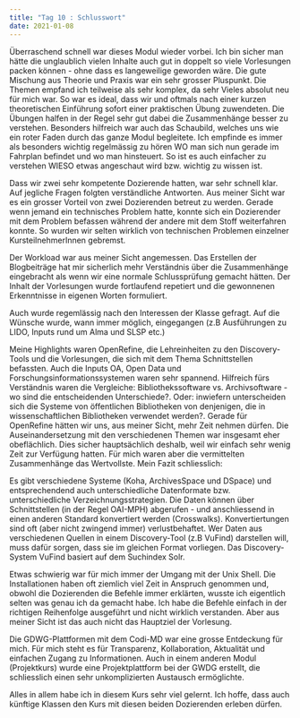 ```yaml
---
title: "Tag 10 : Schlusswort"
date: 2021-01-08
---
```


Überraschend schnell war dieses Modul wieder vorbei. Ich bin sicher man hätte die unglaublich vielen Inhalte auch gut in doppelt so viele Vorlesungen packen können - ohne dass es langeweilige geworden wäre. Die gute Mischung aus Theorie und Praxis war ein sehr grosser Pluspunkt. Die Themen empfand ich teilweise als sehr komplex, da sehr Vieles absolut neu für mich war. So war es ideal, dass wir und oftmals nach einer kurzen theoretischen Einführung sofort einer praktischen Übung zuwendeten. Die Übungen halfen in der Regel sehr gut dabei die Zusammenhänge besser zu verstehen.
Besonders hilfreich war auch das Schaubild, welches uns wie ein roter Faden durch das ganze Modul begleitete. Ich empfinde es immer als besonders wichtig regelmässig zu hören WO man sich nun gerade im Fahrplan befindet und wo man hinsteuert. So ist es auch einfacher zu verstehen WIESO etwas angeschaut wird bzw. wichtig zu wissen ist. 

Dass wir zwei sehr kompetente Dozierende hatten, war sehr schnell klar. Auf jegliche Fragen folgten verständliche Antworten. Aus meiner Sicht war es ein grosser Vorteil von zwei Dozierenden betreut zu werden. Gerade wenn jemand ein technisches Problem hatte, konnte sich ein Dozierender mit dem Problem befassen während der andere mit dem Stoff weiterfahren konnte. So wurden wir selten wirklich von technischen Problemen einzelner KursteilnehmerInnen gebremst.

Der Workload war aus meiner Sicht angemessen. Das Erstellen der Blogbeiträge hat mir sicherlich mehr Verständnis über die Zusammenhänge eingebracht als wenn wir eine normale Schlussprüfung gemacht hätten. Der Inhalt der Vorlesungen wurde fortlaufend repetiert und die gewonnenen Erkenntnisse in eigenen Worten formuliert.

Auch wurde regemlässig nach den Interessen der Klasse gefragt. Auf die Wünsche wurde, wann immer möglich, eingegangen (z.B Ausführungen zu LIDO, Inputs rund um Alma und SLSP etc.)

Meine Highlights waren OpenRefine, die Lehreinheiten zu den Discovery-Tools und die Vorlesungen, die sich mit dem Thema Schnittstellen befassten. Auch die Inputs OA, Open Data und Forschungsinformationssystemen waren sehr spannend. Hilfreich fürs Verständnis waren die Vergleiche: Bibliothekssoftware vs. Archivsoftware - wo sind die entscheidenden Unterschiede?. Oder: inwiefern unterscheiden sich die Systeme von öffentlichen Bibliotheken von denjenigen, die in wissenschaftlichen Bibliotheken verwendet werden?.
Gerade für OpenRefine hätten wir uns, aus meiner Sicht, mehr Zeit nehmen dürfen. Die Auseinandersetzung mit den verschiedenen Themen war insgesamt eher obeflächlich. Dies sicher hauptsächlich deshalb, weil wir einfach sehr wenig Zeit zur Verfügung hatten.
Für mich waren aber die vermittelten Zusammenhänge das Wertvollste. Mein Fazit schliesslich:

Es gibt verschiedene Systeme (Koha, ArchivesSpace und DSpace) und entsprechendend auch unterschiedliche Datenformate bzw. unterschiedliche Verzeichnungsstrategien. Die Daten können über Schnittstellen (in der Regel OAI-MPH) abgerufen - und anschliessend in einen anderen Standard konvertiert werden (Crosswalks). Konvertiertungen sind oft (aber nicht zwingend immer) verlustbehaftet. Wer Daten aus verschiedenen Quellen in einem Discovery-Tool (z.B VuFind) darstellen will, muss dafür sorgen, dass sie im gleichen Format vorliegen. Das Discovery-System VuFind basiert auf dem Suchindex Solr.


Etwas schwierig war für mich immer der Umgang mit der Unix Shell. Die Installationen haben oft ziemlich viel Zeit in Anspruch genommen und, obwohl die Dozierenden die Befehle immer erklärten, wusste ich eigentlich selten was genau ich da gemacht habe. Ich habe die Befehle einfach in der richtigen Reihenfolge ausgeführt und nicht wirklich verstanden. Aber aus meiner Sicht ist das auch nicht das Hauptziel der Vorlesung. 

Die GDWG-Plattformen mit dem Codi-MD war eine grosse Entdeckung für mich. Für mich steht es für Transparenz, Kollaboration, Aktualität und einfachen Zugang zu Informationen. Auch in einem anderen Modul (Projektkurs) wurde eine Projektplattform bei der GWDG erstellt, die schliesslich einen sehr unkomplizierten Austausch ermöglichte. 

Alles in allem habe ich in diesem Kurs sehr viel gelernt. Ich hoffe, dass auch künftige Klassen den Kurs mit diesen beiden Dozierenden erleben dürfen.


